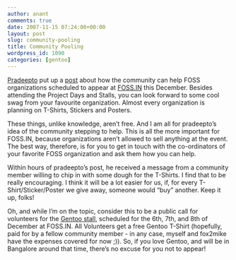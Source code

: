```yaml
---
author: anant
comments: true
date: 2007-11-15 07:24:00+00:00
layout: post
slug: community-pooling
title: Community Pooling
wordpress_id: 1090
categories: [gentoo]
---
```


[Pradeepto](http://replay.waybackmachine.org/20071227183654/http://pradeepto.livejournal.com/) put up a [post](http://replay.waybackmachine.org/20071227183654/http://pradeepto.livejournal.com/9008.html) about how the community can help FOSS organizations scheduled to appear at [FOSS.IN](http://replay.waybackmachine.org/20071227183654/http://foss.in/) this December. Besides attending the Project Days and Stalls, you can look forward to some cool swag from your favourite organization. Almost every organization is planning on T-Shirts, Stickers and Posters.

These things, unlike knowledge, aren’t free. And I am all for pradeepto’s idea of the community stepping to help. This is all the more important for FOSS.IN, because organizations aren’t allowed to sell anything at the event. The best way, therefore, is for you to get in touch with the co-ordinators of your favorite FOSS organization and ask them how you can help.

Within hours of pradeepto’s post, he received a message from a community member willing to chip in with some dough for the T-Shirts. I find that to be really encouraging. I think it will be a lot easier for us, if, for every T-Shirt/Sticker/Poster we give away, someone would “buy” another. Keep it up, folks!

Oh, and while I’m on the topic, consider this to be a public call for volunteers for the [Gentoo stall](http://replay.waybackmachine.org/20071227183654/http://www.gentoo.org/proj/en/pr/events/foss.in2007-india/index.xml), scheduled for the 6th, 7th, and 8th of December at FOSS.IN. All Volunteers get a free Gentoo T-Shirt (hopefully, paid for by a fellow community member - in any case, myself and fox2mike have the expenses covered for now ;)). So, if you love Gentoo, and will be in Bangalore around that time, there’s no excuse for you not to appear!
